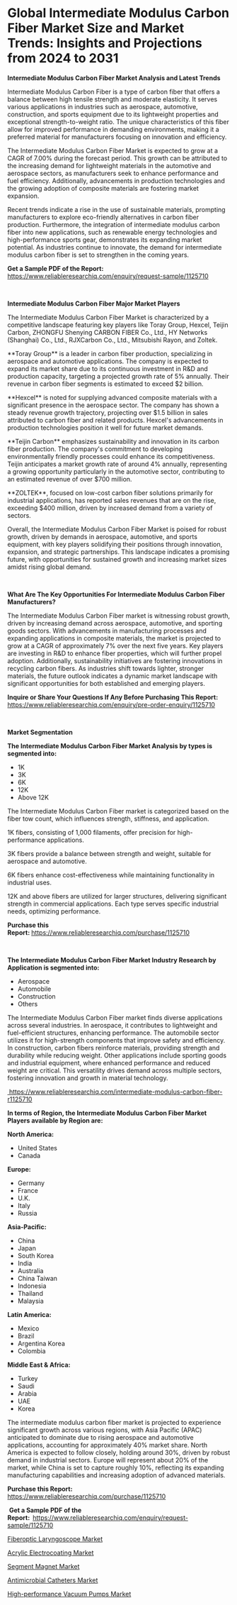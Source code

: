 <p><h1>Global Intermediate Modulus Carbon Fiber Market Size and Market Trends: Insights and Projections from 2024 to 2031</h1></p><p><strong>Intermediate Modulus Carbon Fiber Market Analysis and Latest Trends</strong></p>
<p><p>Intermediate Modulus Carbon Fiber is a type of carbon fiber that offers a balance between high tensile strength and moderate elasticity. It serves various applications in industries such as aerospace, automotive, construction, and sports equipment due to its lightweight properties and exceptional strength-to-weight ratio. The unique characteristics of this fiber allow for improved performance in demanding environments, making it a preferred material for manufacturers focusing on innovation and efficiency.</p><p>The Intermediate Modulus Carbon Fiber Market is expected to grow at a CAGR of 7.00% during the forecast period. This growth can be attributed to the increasing demand for lightweight materials in the automotive and aerospace sectors, as manufacturers seek to enhance performance and fuel efficiency. Additionally, advancements in production technologies and the growing adoption of composite materials are fostering market expansion.</p><p>Recent trends indicate a rise in the use of sustainable materials, prompting manufacturers to explore eco-friendly alternatives in carbon fiber production. Furthermore, the integration of intermediate modulus carbon fiber into new applications, such as renewable energy technologies and high-performance sports gear, demonstrates its expanding market potential. As industries continue to innovate, the demand for intermediate modulus carbon fiber is set to strengthen in the coming years.</p></p>
<p><strong>Get a Sample PDF of the Report:&nbsp;</strong> <a href="https://www.reliableresearchiq.com/enquiry/request-sample/1125710?utm_campaign=114&utm_medium=2&utm_source=Github&utm_content=ia&utm_term=06112024&utm_id=intermediate-modulus-carbon-fiber">https://www.reliableresearchiq.com/enquiry/request-sample/1125710</a></p>
<p>&nbsp;</p>
<p><strong>Intermediate Modulus Carbon Fiber Major Market Players</strong></p>
<p><p>The Intermediate Modulus Carbon Fiber Market is characterized by a competitive landscape featuring key players like Toray Group, Hexcel, Teijin Carbon, ZHONGFU Shenying CARBON FIBER Co., Ltd., HY Networks (Shanghai) Co., Ltd., RJXCarbon Co., Ltd., Mitsubishi Rayon, and Zoltek.</p><p>**Toray Group** is a leader in carbon fiber production, specializing in aerospace and automotive applications. The company is expected to expand its market share due to its continuous investment in R&D and production capacity, targeting a projected growth rate of 5% annually. Their revenue in carbon fiber segments is estimated to exceed $2 billion.</p><p>**Hexcel** is noted for supplying advanced composite materials with a significant presence in the aerospace sector. The company has shown a steady revenue growth trajectory, projecting over $1.5 billion in sales attributed to carbon fiber and related products. Hexcel's advancements in production technologies position it well for future market demands.</p><p>**Teijin Carbon** emphasizes sustainability and innovation in its carbon fiber production. The company's commitment to developing environmentally friendly processes could enhance its competitiveness. Teijin anticipates a market growth rate of around 4% annually, representing a growing opportunity particularly in the automotive sector, contributing to an estimated revenue of over $700 million.</p><p>**ZOLTEK**, focused on low-cost carbon fiber solutions primarily for industrial applications, has reported sales revenues that are on the rise, exceeding $400 million, driven by increased demand from a variety of sectors.</p><p>Overall, the Intermediate Modulus Carbon Fiber Market is poised for robust growth, driven by demands in aerospace, automotive, and sports equipment, with key players solidifying their positions through innovation, expansion, and strategic partnerships. This landscape indicates a promising future, with opportunities for sustained growth and increasing market sizes amidst rising global demand.</p></p>
<p>&nbsp;</p>
<p><strong>What Are The Key Opportunities For Intermediate Modulus Carbon Fiber Manufacturers?</strong></p>
<p><p>The Intermediate Modulus Carbon Fiber market is witnessing robust growth, driven by increasing demand across aerospace, automotive, and sporting goods sectors. With advancements in manufacturing processes and expanding applications in composite materials, the market is projected to grow at a CAGR of approximately 7% over the next five years. Key players are investing in R&D to enhance fiber properties, which will further propel adoption. Additionally, sustainability initiatives are fostering innovations in recycling carbon fibers. As industries shift towards lighter, stronger materials, the future outlook indicates a dynamic market landscape with significant opportunities for both established and emerging players.</p></p>
<p><strong>Inquire or Share Your Questions If Any Before Purchasing This Report:</strong> <a href="https://www.reliableresearchiq.com/enquiry/pre-order-enquiry/1125710?utm_campaign=114&utm_medium=2&utm_source=Github&utm_content=ia&utm_term=06112024&utm_id=intermediate-modulus-carbon-fiber">https://www.reliableresearchiq.com/enquiry/pre-order-enquiry/1125710</a></p>
<p>&nbsp;</p>
<p><strong>Market Segmentation</strong></p>
<p><strong>The Intermediate Modulus Carbon Fiber Market Analysis by types is segmented into:</strong></p>
<p><ul><li>1K</li><li>3K</li><li>6K</li><li>12K</li><li>Above 12K</li></ul></p>
<p><p>The Intermediate Modulus Carbon Fiber market is categorized based on the fiber tow count, which influences strength, stiffness, and application. </p><p>1K fibers, consisting of 1,000 filaments, offer precision for high-performance applications.  </p><p>3K fibers provide a balance between strength and weight, suitable for aerospace and automotive.  </p><p>6K fibers enhance cost-effectiveness while maintaining functionality in industrial uses.  </p><p>12K and above fibers are utilized for larger structures, delivering significant strength in commercial applications. Each type serves specific industrial needs, optimizing performance.</p></p>
<p><strong>Purchase this Report:&nbsp;</strong><a href="https://www.reliableresearchiq.com/purchase/1125710?utm_campaign=114&utm_medium=2&utm_source=Github&utm_content=ia&utm_term=06112024&utm_id=intermediate-modulus-carbon-fiber">https://www.reliableresearchiq.com/purchase/1125710</a></p>
<p>&nbsp;</p>
<p><strong>The Intermediate Modulus Carbon Fiber Market Industry Research by Application is segmented into:</strong></p>
<p><ul><li>Aerospace</li><li>Automobile</li><li>Construction</li><li>Others</li></ul></p>
<p><p>The Intermediate Modulus Carbon Fiber market finds diverse applications across several industries. In aerospace, it contributes to lightweight and fuel-efficient structures, enhancing performance. The automobile sector utilizes it for high-strength components that improve safety and efficiency. In construction, carbon fibers reinforce materials, providing strength and durability while reducing weight. Other applications include sporting goods and industrial equipment, where enhanced performance and reduced weight are critical. This versatility drives demand across multiple sectors, fostering innovation and growth in material technology.</p></p>
<p><a href="https://www.reliableresearchiq.com/intermediate-modulus-carbon-fiber-r1125710?utm_campaign=114&utm_medium=2&utm_source=Github&utm_content=ia&utm_term=06112024&utm_id=intermediate-modulus-carbon-fiber">&nbsp;https://www.reliableresearchiq.com/intermediate-modulus-carbon-fiber-r1125710</a></p>
<p><strong>In terms of Region, the Intermediate Modulus Carbon Fiber Market Players available by Region are:</strong></p>
<p>
    <p> <strong> North America: </strong>
        <ul>
            <li>United States</li>
            <li>Canada</li>
        </ul>
        </p> 
    <p> <strong> Europe: </strong>
        <ul>
            <li>Germany</li>
            <li>France</li>
            <li>U.K.</li>
            <li>Italy</li>
            <li>Russia</li>
        </ul>
        </p> 
    <p> <strong> Asia-Pacific: </strong>
        <ul>
            <li>China</li>
            <li>Japan</li>
            <li>South Korea</li>
            <li>India</li>
            <li>Australia</li>
            <li>China Taiwan</li>
            <li>Indonesia</li>
            <li>Thailand</li>
            <li>Malaysia</li>
        </ul>
        </p> 
    <p> <strong> Latin America: </strong>
        <ul>
            <li>Mexico</li>
            <li>Brazil</li>
            <li>Argentina Korea</li>
            <li>Colombia</li>
        </ul>
        </p> 
    <p> <strong> Middle East & Africa: </strong>
        <ul>
            <li>Turkey</li>
            <li>Saudi</li>
            <li>Arabia</li>
            <li>UAE</li>
            <li>Korea</li>
        </ul>
    </p>
    </p>
<p><p>The intermediate modulus carbon fiber market is projected to experience significant growth across various regions, with Asia Pacific (APAC) anticipated to dominate due to rising aerospace and automotive applications, accounting for approximately 40% market share. North America is expected to follow closely, holding around 30%, driven by robust demand in industrial sectors. Europe will represent about 20% of the market, while China is set to capture roughly 10%, reflecting its expanding manufacturing capabilities and increasing adoption of advanced materials.</p></p>
<p><strong>Purchase this Report: </strong><a href="https://www.reliableresearchiq.com/purchase/1125710?utm_campaign=114&utm_medium=2&utm_source=Github&utm_content=ia&utm_term=06112024&utm_id=intermediate-modulus-carbon-fiber">https://www.reliableresearchiq.com/purchase/1125710</a></p>
<p>&nbsp;<strong>Get a Sample PDF of the Report:&nbsp;&nbsp;</strong><a href="https://www.reliableresearchiq.com/enquiry/request-sample/1125710?utm_campaign=114&utm_medium=2&utm_source=Github&utm_content=ia&utm_term=06112024&utm_id=intermediate-modulus-carbon-fiber">https://www.reliableresearchiq.com/enquiry/request-sample/1125710</a></p>
<p><strong></strong></p>
<p><p><a href="https://issuu.com/reportprime-2/docs/fiberoptic-laryngoscope-market-size_b28f446ef9111d?utm_campaign=114&utm_medium=2&utm_source=Github&utm_content=ia&utm_term=06112024&utm_id=intermediate-modulus-carbon-fiber">Fiberoptic Laryngoscope Market</a></p><p><a href="https://www.linkedin.com/pulse/strategic-market-insights-navigating-global-acrylic-electrocoating-zyqjf?utm_campaign=114&utm_medium=2&utm_source=Github&utm_content=ia&utm_term=06112024&utm_id=intermediate-modulus-carbon-fiber">Acrylic Electrocoating Market</a></p><p><a href="https://github.com/erskinemm93/Market-Research-Report-List-1/blob/main/segment-magnet-market.md?utm_campaign=114&utm_medium=2&utm_source=Github&utm_content=ia&utm_term=06112024&utm_id=intermediate-modulus-carbon-fiber">Segment Magnet Market</a></p><p><a href="https://issuu.com/reportprime-2/docs/antimicrobial-catheters-market-size_14aa20508033d4?utm_campaign=114&utm_medium=2&utm_source=Github&utm_content=ia&utm_term=06112024&utm_id=intermediate-modulus-carbon-fiber">Antimicrobial Catheters Market</a></p><p><a href="https://www.linkedin.com/pulse/high-performance-vacuum-pumps-market-report-product-type-m8jxf?utm_campaign=114&utm_medium=2&utm_source=Github&utm_content=ia&utm_term=06112024&utm_id=intermediate-modulus-carbon-fiber">High-performance Vacuum Pumps Market</a></p></p>